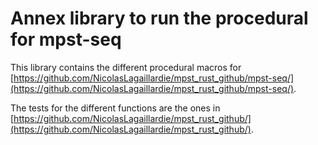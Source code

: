 # Annex library to run the procedural for mpst-seq

This library contains the different procedural macros for [https://github.com/NicolasLagaillardie/mpst_rust_github/mpst-seq/](https://github.com/NicolasLagaillardie/mpst_rust_github/mpst-seq/).

The tests for the different functions are the ones in [https://github.com/NicolasLagaillardie/mpst_rust_github/](https://github.com/NicolasLagaillardie/mpst_rust_github/).